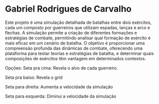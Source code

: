 # Gabriel Rodrigues de Carvalho

Este projeto é uma simulação detalhada de batalhas entre dois exércitos, cada um composto por guerreiros que utilizam espadas, lanças e arco e flechas. 
A simulação permite a criação de diferentes formações e estratégias de combate, permitindo analisar qual formação de exército é mais eficaz em um cenário de batalha. 
O objetivo é proporcionar uma compreensão profunda das dinâmicas de combate, oferecendo uma plataforma para testar teorias e estratégias de batalha,
e determinar quais composições de exércitos têm vantagem em determinados contextos.

Opções:
Seta pra cima: Revela o alvo de cada guerreiro.

Seta pra baixo: Revela o grid

Seta para direita: Aumenta a velocidade da simulação

Seta para esquerda: Diminui a velocidade da simulação


